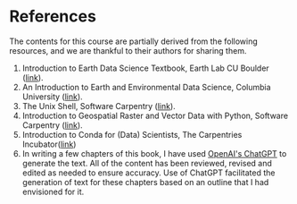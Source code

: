 # References

The contents for this course are partially derived from the following resources, and we are thankful to their authors for sharing them.

1. Introduction to Earth Data Science Textbook, Earth Lab CU Boulder ([link](https://www.earthdatascience.org/courses/intro-to-earth-data-science/)).
1. An Introduction to Earth and Environmental Data Science, Columbia University ([link](https://earth-env-data-science.github.io/)).
1. The Unix Shell, Software Carpentry ([link](https://swcarpentry.github.io/shell-novice/index.html)).
1. Introduction to Geospatial Raster and Vector Data with Python, Software Carpentry ([link](https://carpentries-incubator.github.io/geospatial-python/index.html)).
1. Introduction to Conda for (Data) Scientists, The Carpentries Incubator([link](https://carpentries-incubator.github.io/introduction-to-conda-for-data-scientists/))
1. In writing a few chapters of this book, I have used [OpenAI's ChatGPT](https://chat.openai.com/) to generate the text. All of the content has been reviewed, revised and edited as needed to ensure accuracy. Use of ChatGPT facilitated the generation of text for these chapters based on an outline that I had envisioned for it. 

<p>&nbsp;</p>

